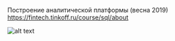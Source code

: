 Построение аналитической платформы (весна 2019) https://fintech.tinkoff.ru/course/sql/about

![alt text](https://github.com/aukrasnov/dev_dao/tinkoff_fintech_dataplatform/cert)
